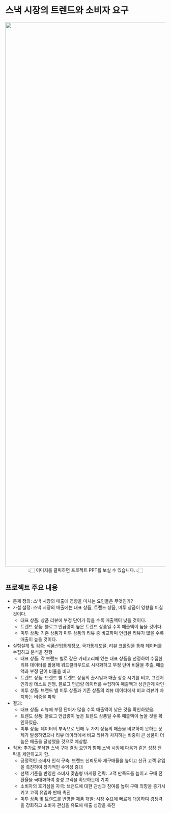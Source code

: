 # 스낵 시장의 트렌드와 소비자 요구
<div align="center"> <a href="https://github.com/hyenns/Python_project/blob/main/%E1%84%89%E1%85%B3%E1%84%82%E1%85%A2%E1%86%A8_%E1%84%89%E1%85%B5%E1%84%8C%E1%85%A1%E1%86%BC%E1%84%8B%E1%85%B4_%E1%84%90%E1%85%B3%E1%84%85%E1%85%A6%E1%86%AB%E1%84%83%E1%85%B3%E1%84%8B%E1%85%AA_%E1%84%89%E1%85%A9%E1%84%87%E1%85%B5%E1%84%8C%E1%85%A1_%E1%84%8B%E1%85%AD%E1%84%80%E1%85%AE.pdf"> <img width="1707" alt="스낵 시장의 트렌드와 소비자 요구 메인" src="https://github.com/user-attachments/assets/0b081e03-a19c-49b6-9da8-27dc8d309ee8"> </a> </div> <div align="center"> 👆🏻 이미지를 클릭하면 프로젝트 PPT를 보실 수 있습니다. 👆🏻 </div>

## 프로젝트 주요 내용
- 문제 정의: 스낵 시장의 매출에 영향을 미치는 요인들은 무엇인가?
- 가설 설정: 스낵 시장의 매출에는 대표 상품, 트렌드 상품, 미투 상품이 영향을 미칠 것이다.
    - 대표 상품: 상품 리뷰에 부정 단어가 많을 수록 매출액이 낮을 것이다.
    - 트렌드 상품: 블로그 언급량이 높은 트렌드 상품일 수록 매출액이 높을 것이다.
    - 미투 상품: 기존 상품과 미투 상품의 리뷰 중 비교하며 언급된 리뷰가 많을 수록 매출이 높을 것이다.
- 실험설계 및 검증: 식품산업통계정보, 국가통계포털, 리뷰 크롤링을 통해 데이터를 수집하고 분석을 진행
    - 대표 상품: 각 브랜드 별로 같은 카테고리에 있는 대표 상품을 선정하여 수집한 리뷰 데이터를 활용해 워드클라우드로 시각화하고 부정 단어 비율을 추출, 매출액과 부정 단어 비율을 비교
    - 트렌드 상품: 브랜드 별 트렌드 상품의 출시일과 매출 상승 시기를 비교, 그랜저 인과성 테스트 진행, 블로그 언급량 데이터를 수집하여 매출액과 상관관계 확인
    - 미투 상품: 브랜드 별 미투 상품과 기존 상품의 리뷰 데이터에서 비교 리뷰가 차지하는 비중을 파악
- 결과:
    - 대표 상품: 리뷰에 부정 단어가 많을 수록 매출액이 낮은 것을 확인하였음.
    - 트렌드 상품: 블로그 언급량이 높은 트렌드 상품일 수록 매출엑이 높을 것을 확인하였음.
    - 미투 상품: 데이터의 부족으로 인해 두 가지 상품의 매출을 비교하지 못하는 문제가 발생하였으나 리뷰 데이터에서 비교 리뷰가 차지하는 비중이 큰 상품이 더 높은 매출을 달성했을 것으로 예상함.
- 적용: 추가로 분석한 스낵 구매 결정 요인과 함께 스낵 시장에 다음과 같은 성장 전략을 제안하고자 함.
    - 긍정적인 소비자 인식 구축: 브랜드 신뢰도와 재구매율을 높이고 신규 고객 유입을 촉진하여 장기적인 수익성 증대
    - 선택 기준을 반영한 소비자 맞춤형 마케팅 전략: 고객 만족도를 높이고 구매 전환율을 극대화하여 충성 고객을 확보하는데 기여
    - 소비자의 호기심을 자극: 브랜드에 대한 관심과 참여를 높여 구매 의향을 증가시키고 고객 유입과 판매 촉진
    - 미투 상품 및 트렌드를 반영한 제품 개발: 시장 수요에 빠르게 대응하여 경쟁력을 강화하고 소비자 관심을 유도해 매출 성장을 촉진

